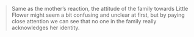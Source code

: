 >Same as the mother’s reaction, the attitude of the family towards Little Flower might seem a bit confusing and unclear at first, but by paying close attention we can see that no one in the family really acknowledges her identity.
